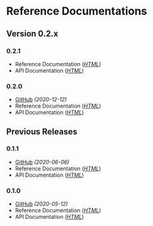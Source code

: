 # Reference Documentations

## Version 0.2.x

### 0.2.1 <Badge text="Latest Snapshot" type="warn" vertical="top"/> 
* Reference Documentation (_[HTML](https://chhorz.github.io/oas-generator/docs/0.2.1-SNAPSHOT/oas-generator.html)_)
* API Documentation (_[HTML](https://chhorz.github.io/oas-generator/docs/0.2.1-SNAPSHOT/apidocs/)_)

### 0.2.0 <Badge text="Latest Release" vertical="top"/> 
* [GitHub](https://github.com/chhorz/oas-generator/releases/tag/v0.2.0) _(2020-12-12)_
* Reference Documentation (_[HTML](https://chhorz.github.io/oas-generator/docs/0.2.0/oas-generator.html)_)
* API Documentation (_[HTML](https://chhorz.github.io/oas-generator/docs/0.2.0/apidocs/)_)

## Previous Releases

### 0.1.1
* [GitHub](https://github.com/chhorz/oas-generator/releases/tag/v0.1.1) _(2020-06-06)_
* Reference Documentation (_[HTML](https://chhorz.github.io/oas-generator/docs/0.1.1/oas-generator.html)_)
* API Documentation (_[HTML](https://chhorz.github.io/oas-generator/docs/0.1.1/apidocs/)_)

### 0.1.0 
* [GitHub](https://github.com/chhorz/oas-generator/releases/tag/v0.1.0) _(2020-05-12)_
* Reference Documentation (_[HTML](https://chhorz.github.io/oas-generator/docs/0.1.0/oas-generator.html)_)
* API Documentation (_[HTML](https://chhorz.github.io/oas-generator/docs/0.1.0/apidocs/)_)
